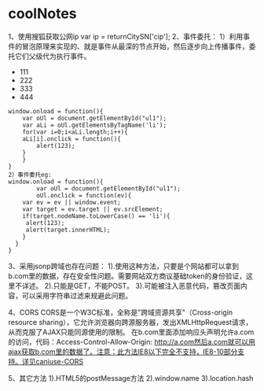 # coolNotes

1、使用搜狐获取公网ip
    <script src="http://pv.sohu.com/cityjson?ie=utf-8"></script>
    var ip = returnCitySN['cip'];
2、事件委托：
     1）利用事件的冒泡原理来实现的、就是事件从最深的节点开始，然后逐步向上传播事件，委托它们父级代为执行事件。
	<ul id="ul1">
	    <li>111</li>
	    <li>222</li>
	    <li>333</li>
	    <li>444</li>
	</ul>

	window.onload = function(){
	    var oUl = document.getElementById("ul1");
	    var aLi = oUl.getElementsByTagName('li');
	    for(var i=0;i<aLi.length;i++){
		aLi[i].onclick = function(){
		    alert(123);
		}
	    }
	}
    2）事件委托eg:
	window.onload = function(){
			var oUl = document.getElementById("ul1");
			oUl.onclick = function(ev){
		var ev = ev || window.event;
		var target = ev.target || ev.srcElement;
		if(target.nodeName.toLowerCase() == 'li'){
		 alert(123);
		 alert(target.innerHTML);
	    }
	  }
	}
3、采用jsonp跨域也存在问题：
    1).使用这种方法，只要是个网站都可以拿到b.com里的数据，存在安全性问题。需要网站双方商议基础token的身份验证，这里不详述。
    2).只能是GET，不能POST。
    3).可能被注入恶意代码，篡改页面内容，可以采用字符串过滤来规避此问题。

4、CORS
     CORS是一个W3C标准，全称是"跨域资源共享"（Cross-origin resource sharing），它允许浏览器向跨源服务器，发出XMLHttpRequest请求，从而克服了AJAX只能同源使用的限制。
在b.com里面添加响应头声明允许a.com的访问，代码：Access-Control-Allow-Origin: http://a.com然后a.com就可以用ajax获取b.com里的数据了。注意：此方法IE8以下完全不支持，IE8-10部分支持。详见caniuse-CORS

5、其它方法
    1).HTML5的postMessage方法
    2).window.name
    3).location.hash
